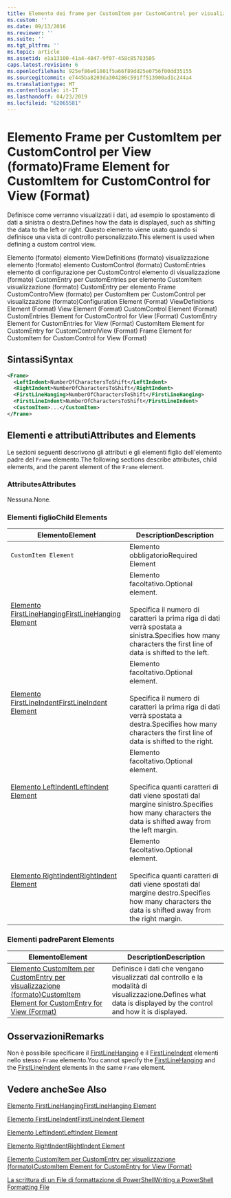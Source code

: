 ```yaml
---
title: Elemento dei frame per CustomItem per CustomControl per visualizzazione (formato) | Microsoft Docs
ms.custom: ''
ms.date: 09/13/2016
ms.reviewer: ''
ms.suite: ''
ms.tgt_pltfrm: ''
ms.topic: article
ms.assetid: e1a13100-41a4-4847-9f07-458c85783505
caps.latest.revision: 6
ms.openlocfilehash: 925ef86e61801f5a66f89dd25e0756f00dd35155
ms.sourcegitcommit: e7445ba8203da304286c591ff513900ad1c244a4
ms.translationtype: MT
ms.contentlocale: it-IT
ms.lasthandoff: 04/23/2019
ms.locfileid: "62065581"
---
```

# <a name="frame-element-for-customitem-for-customcontrol-for-view-format"></a><span data-ttu-id="c9982-102">Elemento Frame per CustomItem per CustomControl per View (formato)</span><span class="sxs-lookup"><span data-stu-id="c9982-102">Frame Element for CustomItem for CustomControl for View (Format)</span></span>

<span data-ttu-id="c9982-103">Definisce come verranno visualizzati i dati, ad esempio lo spostamento di dati a sinistra o destra.</span><span class="sxs-lookup"><span data-stu-id="c9982-103">Defines how the data is displayed, such as shifting the data to the left or right.</span></span> <span data-ttu-id="c9982-104">Questo elemento viene usato quando si definisce una vista di controllo personalizzato.</span><span class="sxs-lookup"><span data-stu-id="c9982-104">This element is used when defining a custom control view.</span></span>

<span data-ttu-id="c9982-105">Elemento (formato) elemento ViewDefinitions (formato) visualizzazione elemento (formato) elemento CustomControl (formato) CustomEntries elemento di configurazione per CustomControl elemento di visualizzazione (formato) CustomEntry per CustomEntries per elemento CustomItem visualizzazione (formato) CustomEntry per elemento Frame CustomControlView (formato) per CustomItem per CustomControl per visualizzazione (formato)</span><span class="sxs-lookup"><span data-stu-id="c9982-105">Configuration Element (Format) ViewDefinitions Element (Format) View Element (Format) CustomControl Element (Format) CustomEntries Element for CustomControl for View (Format) CustomEntry Element for CustomEntries for View (Format) CustomItem Element for CustomEntry for CustomControlView (Format) Frame Element for CustomItem for CustomControl for View (Format)</span></span>

## <a name="syntax"></a><span data-ttu-id="c9982-106">Sintassi</span><span class="sxs-lookup"><span data-stu-id="c9982-106">Syntax</span></span>

```xml
<Frame>
  <LeftIndent>NumberOfCharactersToShift</LeftIndent>
  <RightIndent>NumberOfCharactersToShift</RightIndent>
  <FirstLineHanging>NumberOfCharactersToShift</FirstLineHanging>
  <FirstLineIndent>NumberOfCharactersToShift</FirstLineIndent>
  <CustomItem>...</CustomItem>
</Frame>
```

## <a name="attributes-and-elements"></a><span data-ttu-id="c9982-107">Elementi e attributi</span><span class="sxs-lookup"><span data-stu-id="c9982-107">Attributes and Elements</span></span>

<span data-ttu-id="c9982-108">Le sezioni seguenti descrivono gli attributi e gli elementi figlio dell'elemento padre del `Frame` elemento.</span><span class="sxs-lookup"><span data-stu-id="c9982-108">The following sections describe attributes, child elements, and the parent element of the `Frame` element.</span></span>

### <a name="attributes"></a><span data-ttu-id="c9982-109">Attributes</span><span class="sxs-lookup"><span data-stu-id="c9982-109">Attributes</span></span>

<span data-ttu-id="c9982-110">Nessuna.</span><span class="sxs-lookup"><span data-stu-id="c9982-110">None.</span></span>

### <a name="child-elements"></a><span data-ttu-id="c9982-111">Elementi figlio</span><span class="sxs-lookup"><span data-stu-id="c9982-111">Child Elements</span></span>

|<span data-ttu-id="c9982-112">Elemento</span><span class="sxs-lookup"><span data-stu-id="c9982-112">Element</span></span>|<span data-ttu-id="c9982-113">Description</span><span class="sxs-lookup"><span data-stu-id="c9982-113">Description</span></span>|
|-------------|-----------------|
|`CustomItem Element`|<span data-ttu-id="c9982-114">Elemento obbligatorio</span><span class="sxs-lookup"><span data-stu-id="c9982-114">Required Element</span></span>|
|[<span data-ttu-id="c9982-115">Elemento FirstLineHanging</span><span class="sxs-lookup"><span data-stu-id="c9982-115">FirstLineHanging Element</span></span>](./firstlinehanging-element-for-frame-for-customcontrol-for-view-format.md)|<span data-ttu-id="c9982-116">Elemento facoltativo.</span><span class="sxs-lookup"><span data-stu-id="c9982-116">Optional element.</span></span><br /><br /> <span data-ttu-id="c9982-117">Specifica il numero di caratteri la prima riga di dati verrà spostata a sinistra.</span><span class="sxs-lookup"><span data-stu-id="c9982-117">Specifies how many characters the first line of data is shifted to the left.</span></span>|
|[<span data-ttu-id="c9982-118">Elemento FirstLineIndent</span><span class="sxs-lookup"><span data-stu-id="c9982-118">FirstLineIndent Element</span></span>](./firstlineindent-element-for-frame-for-customcontrol-for-view-format.md)|<span data-ttu-id="c9982-119">Elemento facoltativo.</span><span class="sxs-lookup"><span data-stu-id="c9982-119">Optional element.</span></span><br /><br /> <span data-ttu-id="c9982-120">Specifica il numero di caratteri la prima riga di dati verrà spostata a destra.</span><span class="sxs-lookup"><span data-stu-id="c9982-120">Specifies how many characters the first line of data is shifted to the right.</span></span>|
|[<span data-ttu-id="c9982-121">Elemento LeftIndent</span><span class="sxs-lookup"><span data-stu-id="c9982-121">LeftIndent Element</span></span>](./leftindent-element-for-frame-for-customcontrol-for-view-format.md)|<span data-ttu-id="c9982-122">Elemento facoltativo.</span><span class="sxs-lookup"><span data-stu-id="c9982-122">Optional element.</span></span><br /><br /> <span data-ttu-id="c9982-123">Specifica quanti caratteri di dati viene spostati dal margine sinistro.</span><span class="sxs-lookup"><span data-stu-id="c9982-123">Specifies how many characters the data is shifted away from the left margin.</span></span>|
|[<span data-ttu-id="c9982-124">Elemento RightIndent</span><span class="sxs-lookup"><span data-stu-id="c9982-124">RightIndent Element</span></span>](./rightindent-element-for-frame-for-customcontrol-for-view-format.md)|<span data-ttu-id="c9982-125">Elemento facoltativo.</span><span class="sxs-lookup"><span data-stu-id="c9982-125">Optional element.</span></span><br /><br /> <span data-ttu-id="c9982-126">Specifica quanti caratteri di dati viene spostati dal margine destro.</span><span class="sxs-lookup"><span data-stu-id="c9982-126">Specifies how many characters the data is shifted away from the right margin.</span></span>|

### <a name="parent-elements"></a><span data-ttu-id="c9982-127">Elementi padre</span><span class="sxs-lookup"><span data-stu-id="c9982-127">Parent Elements</span></span>

|<span data-ttu-id="c9982-128">Elemento</span><span class="sxs-lookup"><span data-stu-id="c9982-128">Element</span></span>|<span data-ttu-id="c9982-129">Description</span><span class="sxs-lookup"><span data-stu-id="c9982-129">Description</span></span>|
|-------------|-----------------|
|[<span data-ttu-id="c9982-130">Elemento CustomItem per CustomEntry per visualizzazione (formato)</span><span class="sxs-lookup"><span data-stu-id="c9982-130">CustomItem Element for CustomEntry for View (Format)</span></span>](./customitem-element-for-customentry-for-customcontrol-for-view-format.md)|<span data-ttu-id="c9982-131">Definisce i dati che vengano visualizzati dal controllo e la modalità di visualizzazione.</span><span class="sxs-lookup"><span data-stu-id="c9982-131">Defines what data is displayed by the control and how it is displayed.</span></span>|

## <a name="remarks"></a><span data-ttu-id="c9982-132">Osservazioni</span><span class="sxs-lookup"><span data-stu-id="c9982-132">Remarks</span></span>

<span data-ttu-id="c9982-133">Non è possibile specificare il [FirstLineHanging](./firstlinehanging-element-for-frame-for-customcontrol-for-view-format.md) e il [FirstLineIndent](./firstlineindent-element-for-frame-for-customcontrol-for-view-format.md) elementi nello stesso `Frame` elemento.</span><span class="sxs-lookup"><span data-stu-id="c9982-133">You cannot specify the [FirstLineHanging](./firstlinehanging-element-for-frame-for-customcontrol-for-view-format.md) and the [FirstLineIndent](./firstlineindent-element-for-frame-for-customcontrol-for-view-format.md) elements in the same `Frame` element.</span></span>

## <a name="see-also"></a><span data-ttu-id="c9982-134">Vedere anche</span><span class="sxs-lookup"><span data-stu-id="c9982-134">See Also</span></span>

[<span data-ttu-id="c9982-135">Elemento FirstLineHanging</span><span class="sxs-lookup"><span data-stu-id="c9982-135">FirstLineHanging Element</span></span>](./firstlinehanging-element-for-frame-for-customcontrol-for-view-format.md)

[<span data-ttu-id="c9982-136">Elemento FirstLineIndent</span><span class="sxs-lookup"><span data-stu-id="c9982-136">FirstLineIndent Element</span></span>](./firstlineindent-element-for-frame-for-customcontrol-for-view-format.md)

[<span data-ttu-id="c9982-137">Elemento LeftIndent</span><span class="sxs-lookup"><span data-stu-id="c9982-137">LeftIndent Element</span></span>](./leftindent-element-for-frame-for-customcontrol-for-view-format.md)

[<span data-ttu-id="c9982-138">Elemento RightIndent</span><span class="sxs-lookup"><span data-stu-id="c9982-138">RightIndent Element</span></span>](./rightindent-element-for-frame-for-customcontrol-for-view-format.md)

[<span data-ttu-id="c9982-139">Elemento CustomItem per CustomEntry per visualizzazione (formato)</span><span class="sxs-lookup"><span data-stu-id="c9982-139">CustomItem Element for CustomEntry for View (Format)</span></span>](./customitem-element-for-customentry-for-customcontrol-for-view-format.md)

[<span data-ttu-id="c9982-140">La scrittura di un File di formattazione di PowerShell</span><span class="sxs-lookup"><span data-stu-id="c9982-140">Writing a PowerShell Formatting File</span></span>](./writing-a-powershell-formatting-file.md)
